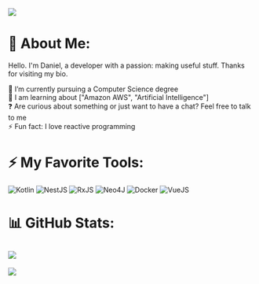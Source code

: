 <img src=backgroundoptimized.gif>

# 💫 About Me:
Hello. I'm Daniel, a developer with a passion: making useful stuff. Thanks for visiting my bio.

🔭 I’m currently pursuing a Computer Science degree  <br>🌱 I am learning about ["Amazon AWS", "Artificial Intelligence"]<br>❓ Are curious about something or just want to have a chat? Feel free to talk to me  <br>⚡ Fun fact: I love reactive programming

# ⚡️ My Favorite Tools:
![Kotlin](https://img.shields.io/badge/kotlin-%230095D5.svg?style=for-the-badge&logo=kotlin&logoColor=white) 
![NestJS](https://img.shields.io/badge/nestjs-%23E0234E.svg?style=for-the-badge&logo=nestjs&logoColor=white)
![RxJS](https://img.shields.io/badge/rxjs-%23B7178C.svg?style=for-the-badge&logo=reactivex&logoColor=white)
![Neo4J](https://img.shields.io/badge/Neo4j-008CC1?style=for-the-badge&logo=neo4j&logoColor=white)
![Docker](https://img.shields.io/badge/docker-%230db7ed.svg?style=for-the-badge&logo=docker&logoColor=white)
![VueJS](https://img.shields.io/badge/Vue.js-35495E?style=for-the-badge&logo=vuedotjs&logoColor=4FC08D)

# 📊 GitHub Stats:
![](https://github-readme-stats-sigma-five.vercel.app/api/top-langs/?username=opensrcerer&theme=dark&hide_border=false&include_all_commits=true&count_private=true&layout=compact)
---
![](https://komarev.com/ghpvc/?username=opensrcerer&color=3acbc4&style=for-the-badge)
